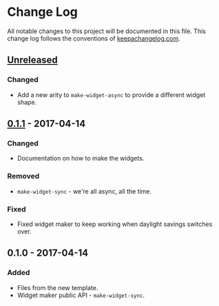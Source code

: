 # Change Log
All notable changes to this project will be documented in this file. This change log follows the conventions of [keepachangelog.com](http://keepachangelog.com/).

## [Unreleased]
### Changed
- Add a new arity to `make-widget-async` to provide a different widget shape.

## [0.1.1] - 2017-04-14
### Changed
- Documentation on how to make the widgets.

### Removed
- `make-widget-sync` - we're all async, all the time.

### Fixed
- Fixed widget maker to keep working when daylight savings switches over.

## 0.1.0 - 2017-04-14
### Added
- Files from the new template.
- Widget maker public API - `make-widget-sync`.

[Unreleased]: https://github.com/your-name/crypto/compare/0.1.1...HEAD
[0.1.1]: https://github.com/your-name/crypto/compare/0.1.0...0.1.1
